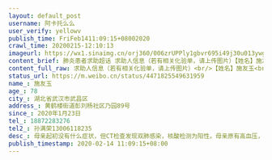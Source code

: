 ```yaml
---
layout: default_post
username: 阿卡托么么
user_verify: yellowv
publish_time: FriFeb1411:09:15+08002020
crawl_time: 20200215-12:10:13
imageurl: https://wx1.sinaimg.cn/orj360/006zrUPPly1gbvr695i49j30u013ywge.jpg,https://wx4.sinaimg.cn/orj360/006zrUPPly1gbvr69eru8j30u013ywib.jpg,https://wx4.sinaimg.cn/orj360/006zrUPPly1gbvr69rc3mj30u013yn07.jpg,https://wx2.sinaimg.cn/orj360/006zrUPPly1gbvr6affcfj30u013yn16.jpg
content_brief: 肺炎患者求助超话 求助人信息（若有相关化验单，请上传图片）【姓名】施友玉【年龄】78【所在城市】湖北省武汉市武昌区【所在小区、社区】黄鹤楼街道彭刘杨社区乃园89号【患病时间】2020年1月23日【联系方式】18872283276【其他紧急联系人】 孙满荣13006118235【病情描述】母亲起初没有什 ...全文
content_full_raw: 求助人信息（若有相关化验单，请上传图片）<br/>【姓名】施友玉<br/>【年龄】78<br/>【所在城市】湖北省武汉市武昌区<br/>【所在小区、社区】黄鹤楼街道彭刘杨社区乃园89号<br/>【患病时间】2020年1月23日<br/>【联系方式】18872283276<br/>【其他紧急联系人】孙满荣13006118235<br/>【病情描述】母亲起初没有什么症状，但CT检查发现双肺感染，核酸检测为阳性。母亲原有高血压，冠心病，糖尿病等基础疾病，每天靠药物维持。求助社区入住方仓医院(起码有医生，护士，有药物可吃，对生命有一定的保障)。但是社区回复年满65岁不能进方仓。只能登记，这又是一个漫长的过程。等，除了等还是等，社区街道要等，打区指挥部电话还是叫等，打市长热线永远都是话务员忙请稍等，已经等了几天了，这是叫人等死吗？目前母亲的病情已经万分危急，反复发烧，严重胸闷心慌，严重气喘呼吸困难。打120来救护车说你们街道没联系好医院不让进，自己带去省人民急救，医生说要赶紧住院但要社区协调床位，还是不能收治。已经等了几天了，得到的回复都是尽快解决。尽快有多快呢，你们觉得一个78岁的老人还能等多久呢。难道床位的安排就不能有轻重缓急吗？人心都是肉长的，倘若是你们的至亲，你们还会让一个78岁的老人在家等死吗？人之所以成为人，是因为人能共情，把你们的那套形式主义放放，现在是争分夺秒要救人的时候了。真的快要绝望了。请帮帮我母亲。
status_url: https://m.weibo.cn/status/4471825549631959
name_: 施友玉
age_: 78
city_: 湖北省武汉市武昌区
address_: 黄鹤楼街道彭刘杨社区乃园89号
since_: 2020年1月23日
tel_: 18872283276
tel2_: 孙满荣13006118235
desc_: 母亲起初没有什么症状，但CT检查发现双肺感染，核酸检测为阳性。母亲原有高血压，冠心病，糖尿病等基础疾病，每天靠药物维持。求助社区入住方仓医院(起码有医生，护士，有药物可吃，对生命有一定的保障)。但是社区回复年满65岁不能进方仓。只能登记，这又是一个漫长的过程。等，除了等还是等，社区街道要等，打区指挥部电话还是叫等，打市长热线永远都是话务员忙请稍等，已经等了几天了，这是叫人等死吗？目前母亲的病情已经万分危急，反复发烧，严重胸闷心慌，严重气喘呼吸困难。打120来救护车说你们街道没联系好医院不让进，自己带去省人民急救，医生说要赶紧住院但要社区协调床位，还是不能收治。已经等了几天了，得到的回复都是尽快解决。尽快有多快呢，你们觉得一个78岁的老人还能等多久呢。难道床位的安排就不能有轻重缓急吗？人心都是肉长的，倘若是你们的至亲，你们还会让一个78岁的老人在家等死吗？人之所以成为人，是因为人能共情，把你们的那套形式主义放放，现在是争分夺秒要救人的时候了。真的快要绝望了。请帮帮我母亲。
publish_timestamp: 2020-02-14 11:09:15+08:00
---
```

